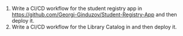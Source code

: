 1. Write a CI/CD workflow for the student registry app in https://github.com/Georgi-Ginduzov/Student-Registry-App and then deploy it. 
2. Write a CI/CD workflow for the Library Catalog in                   and then deploy it. 